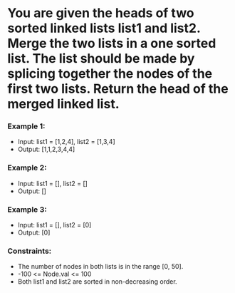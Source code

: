 # You are given the heads of two sorted linked lists list1 and list2. Merge the two lists in a one sorted list. The list should be made by splicing together the nodes of the first two lists. Return the head of the merged linked list.

### Example 1:

- Input: list1 = [1,2,4], list2 = [1,3,4]
- Output: [1,1,2,3,4,4]
### Example 2:

- Input: list1 = [], list2 = []
- Output: []
### Example 3:

- Input: list1 = [], list2 = [0]
- Output: [0]
 

### Constraints:

- The number of nodes in both lists is in the range [0, 50].
- -100 <= Node.val <= 100
- Both list1 and list2 are sorted in non-decreasing order.
